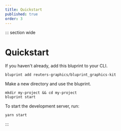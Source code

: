 ```yaml
---
title: Quickstart
published: true
order: 3
---
```


<script>
  import YouTube from '$lib/components/YouTube/index.svelte';
</script>

::: section wide

# Quickstart

<YouTube id="ho9e_xe4O4k" />

If you haven't already, add this bluprint to your CLI.

```
bluprint add reuters-graphics/bluprint_graphics-kit
```

Make a new directory and use the bluprint.

```
mkdir my-project && cd my-project
bluprint start
```

To start the development server, run:

```
yarn start
```

:::
